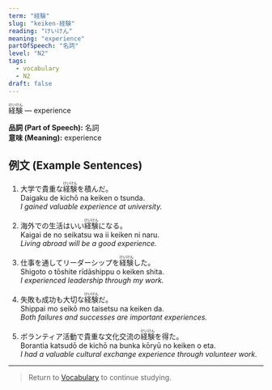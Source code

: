 ```yaml
---
term: "経験"
slug: "keiken-経験"
reading: "けいけん"
meaning: "experience"
partOfSpeech: "名詞"
level: "N2"
tags:
  - vocabulary
  - N2
draft: false
---
```


<ruby>経験<rt>けいけん</rt></ruby> — experience

**品詞 (Part of Speech):** 名詞  
**意味 (Meaning):** experience

## 例文 (Example Sentences)

1. 大学で貴重な<ruby>経験<rt>けいけん</rt></ruby>を積んだ。  
   Daigaku de kichō na keiken o tsunda.  
   *I gained valuable experience at university.*

2. 海外での生活はいい<ruby>経験<rt>けいけん</rt></ruby>になる。  
   Kaigai de no seikatsu wa ii keiken ni naru.  
   *Living abroad will be a good experience.*

3. 仕事を通してリーダーシップを<ruby>経験<rt>けいけん</rt></ruby>した。  
   Shigoto o tōshite rīdāshippu o keiken shita.  
   *I experienced leadership through my work.*

4. 失敗も成功も大切な<ruby>経験<rt>けいけん</rt></ruby>だ。  
   Shippai mo seikō mo taisetsu na keiken da.  
   *Both failures and successes are important experiences.*

5. ボランティア活動で貴重な文化交流の<ruby>経験<rt>けいけん</rt></ruby>を得た。  
   Borantia katsudō de kichō na bunka kōryū no keiken o eta.  
   *I had a valuable cultural exchange experience through volunteer work.*

---

> Return to [Vocabulary](/vocabulary/) to continue studying.
